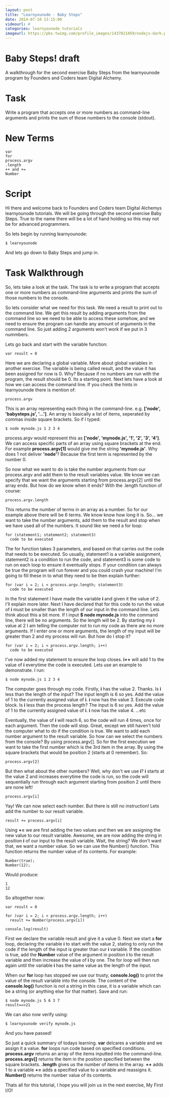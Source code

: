 ```yaml
---
layout: post
title: "Learnyounode - Baby Steps"
date: 2014-07-10 13:15:00
videourl: #
categories: learnyounode tutorials
imageurl: https://pbs.twimg.com/profile_images/1437021459/nodejs-dark.png
---
```

# Baby Steps! draft

A walkthrough for the second exercise Baby Steps from the learnyounode program by Founders and Coders team Digital Alchemy. 

# Task
Write a program that accepts one or more numbers as command-line arguments and prints the sum of those numbers to the console (stdout).

# New Terms
    var
    for
    process.argv
    .length
    ++ and +=
    Number

# Script
Hi there and welcome back to Founders and Coders team Digital Alchemys learnyounode tutorials. We will be going through the second exercise Baby Steps. True to the name there will be a lot of hand holding so this may not be for advanced programmers. 

So lets begin by running learnyounode:

    $ learnyounode

And lets go down to Baby Steps and jump in.   

# Task Walkthrough
So, lets take a look at the task. The task is to write a program that accepts one or more numbers as command-line arguments and prints the sum of those numbers to the console. 

So lets consider what we need for this task. We need a result to print out to the command line. We get this result by adding arguments from the command line so we need to be able to access these somehow, and we need to ensure the program can handle any amount of arguments in the command line. So just adding 2 arguments won't work if we put in 3 nummbers.

Lets go back and start with the variable function:

    var result = 0
    
Here we are declaring a global variable. More about global variables in another exercise. The variable is being called result, and the value it has been assigned for now is 0. Why? Because if no numbers are run with the program, the result should be 0. Its a starting point. Next lets have a look at how we can access the command line. If you check the hints in learnyounode there is mention of:

    process.argv
    
This is an array representing each thing in the command-line. e.g. **['node', 'babysteps.js', '...']**. An array is basically a list of items, seperated by commas inside square brackets. So if I typed: 

    $ node mynode.js 1 2 3 4 

process.argv would represent this as **['node', 'mynode.js', '1', '2', '3', '4']**. We can access specific parts of an array using square brackets at the end. For example **process.argv[1]** would give me the string **'mynode.js'**. Why does 1 not deliver **'node'**? Because the first term is represented by the number 0.    

So now what we want to do is take the number arguments from our process.argv and add them to the result variables value. We know we can specify that we want the arguments starting from process.argv[2] until the array ends. But how do we know when it ends? With the .length function of course:

    process.argv.length
    
This returns the number of terms in an array as a number. So for our example above there will be 6 terms. We know know how long it is. So... we want to take the number arguments, add them to the result and stop when we have used all of the numbers. It sound like we need a for loop:

    for (statement1; statement2; statement3)
      code to be executed
      
The for function takes 3 parameters, and based on that carries out the code that needs to be executed. So usually, statement1 is a variable assignment, statement2 is a condition to run the code, and statement3 is some code to run on each loop to ensure it eventually stops. If your condition can always be true the program will run forever and you could crash your machine! I'm going to fill these in to what they need to be then explain further:

    for (var i = 2; i < process.argv.length; statement3)
      code to be executed
      
In the first statement I have made the variable **i** and given it the value of 2. I'll explain more later. Next I have declared that for this code to run the value of **i** must be smaller than the length of our input in the command line. Lets think about this a bit more. If I input **$ node mynode.js** into the command line, there will be no arguments. So the length will be 2. By starting my **i** value at 2 I am telling the computer not to run my code as there are no more arguments. If I enter one or more arguments, the length of my input will be greater than 2 and my process will run. But how do I stop it? 

    for (var i = 2; i < process.argv.length; i++)
      code to be executed
      
I've now added my statement to ensure the loop closes. **i++** will add 1 to the value of **i** everytime the code is executed. Lets use an example to demonstrate. I run:

    $ node mynode.js 1 2 3 4
    
The computer goes through my code. Firstly, **i** has the value 2. Thanks. Is **i** less than the length of the input? The input length is 6 so yes. Add the value of 1 to the currently assigned value of **i**. **i** now has the value 3. Execute code block. Is **i** less than the process length? The input is 6 so yes. Add the value of 1 to the currently assigned value of **i**. **i** now has the value 4. ...etc

Eventually, the value of **i** will reach 6, so the code will run 4 times, once for each argument. Then the code will stop. Great, except we still haven't told the computer what to do if the condition is true. We want to add each number argument to the result variable. So how can we select the numbers from the console? By using process.argv[]. So for the first execution we want to take the first number which is the 3rd item in the array. By using the square brackets that would be position 2 (starts at 0 remember). So:

    process.argv[2]
    
But then what about the other numbers? Well, why don't we use **i**? **i** starts at the value 2 and increases everytime the code is run, so the code will sequentially run through each argument starting from position 2 until there are none left!

    process.argv[i]
    
Yay! We can now select each number. But there is still no instruction! Lets add the number to our result variable.

    result += process.argv[i]
    
Using **+=** we are first adding the two values and then we are assigning the new value to our result variable. Awesome, we are now adding the string in position **i** of our input to the result variable. Wait, the string? We don't want that, we want a number value. So we can use the Number() function. This function returns the number value of its contents. For example:

    Number(true);
    Number(12);
    
Would produce:

    1
    12
    
So altogether now:

    var result = 0
    
    for (var i = 2; i < process.argv.length; i++)
      result += Number(process.argv[i])
      
    console.log(result)
    
First we declare the variable result and give it a value 0. Next we start a **for** loop, declaring the variable **i** to start with the value 2, stating to only run the code if the length of the input is greater than our **i** variable. If the condition is true, add the **Number** value of the argument in position **i** to the result variable and then increase the value of **i** by one. The for loop will then run again until the variable **i** has the same value as the length of the input. 

When our **for** loop has stopped we use our trusty, **console.log()** to print the value of the result variable into the console. The content of the **console.log()** function is not a string in this case, it is a variable which can be a string (or anything else for that matter). Save and run:

    $ node mynode.js 5 6 3 7
    result==>21
    
We can also now verify using:

    $ learnyounode verify mynode.js
    
And you have passed! 

So just a quick summary of todays learning. **var** delcares a variable and we assign it a value. **for** loops run code based on specified conditions. **process.argv** returns an array of the items inputted into the command-line. **process.argv[]** returns the item in the position specified between the square brackets. **.length** gives us the number of items in the array. **++** adds 1 to a variable **+=** adds a specified value to a variable and reassigns it. **Number()** returns the number value of its contents.

Thats all for this tutorial, I hope you will join us in the next exercise, My First I/O!
